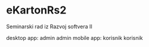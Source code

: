 # eKartonRs2
Seminarski rad iz Razvoj softvera II

desktop app: admin admin
mobile app: korisnik korisnik


